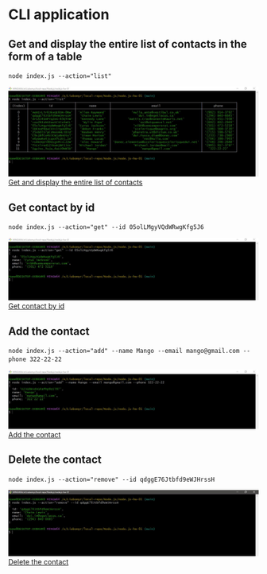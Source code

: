 # CLI application

## Get and display the entire list of contacts in the form of a table

`node index.js --action="list"`

![Get and display the entire list of contacts](./assets/list.JPG)
[Get and display the entire list of contacts](https://monosnap.com/file/7Mk4J0sN8Eg9w2nUBMBXWIvAIANQvV)

## Get contact by id

`node index.js --action="get" --id 05olLMgyVQdWRwgKfg5J6`

![Get contact by id](./assets/get.JPG)
[Get contact by id](https://monosnap.com/file/Kbjuff3RoUu5eV216zCLQKEb8AdHEv)

## Add the contact

`node index.js --action="add" --name Mango --email mango@gmail.com --phone 322-22-22`

![Add the contact](./assets/add.JPG)
[Add the contact](https://monosnap.com/file/HjrymJHjaLuj7HMMJhKM1tS2VzAieE)

## Delete the contact

`node index.js --action="remove" --id qdggE76Jtbfd9eWJHrssH`

![Delete the contact](./assets/remove.JPG)
[Delete the contact](https://monosnap.com/file/5u47eSs3iDtGMsP3G7hC3dXFY5ealF)
